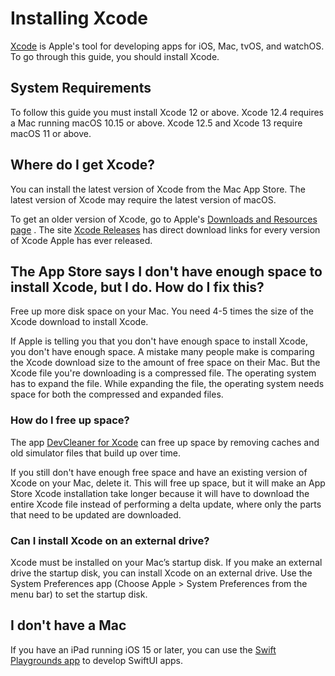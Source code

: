 # Installing Xcode

[Xcode](https://developer.apple.com/xcode/) is Apple's tool for developing apps for iOS, Mac, tvOS, and watchOS. To go through this guide, you should install Xcode.

## System Requirements

To follow this guide you must install Xcode 12 or above. Xcode 12.4 requires a Mac running macOS 10.15 or above. Xcode 12.5 and Xcode 13 require macOS 11 or above.

## Where do I get Xcode?

You can install the latest version of Xcode from the Mac App Store. The latest version of Xcode may require the latest version of macOS.

To get an older version of Xcode, go to Apple's [Downloads and Resources page](https://developer.apple.com/xcode/resources/) . The site [Xcode Releases](https://xcodereleases.com) has direct download links for every version of Xcode Apple has ever released.

## The App Store says I don't have enough space to install Xcode, but I do. How do I fix this?

Free up more disk space on your Mac. You need 4-5 times the size of the Xcode download to install Xcode.

If Apple is telling you that you don't have enough space to install Xcode, you don't have enough space. A mistake many people make is comparing the Xcode download size to the amount of free space on their Mac. But the Xcode file you're downloading is a compressed file. The operating system has to expand the file. While expanding the file, the operating system needs space for both the compressed and expanded files.

### How do I free up space?

The app [DevCleaner for Xcode](http://www.one-minute-games.com/portfolio/dev-cleaner/) can free up space by removing caches and old simulator files that build up over time.

If you still don't have enough free space and have an existing version of Xcode on your Mac, delete it. This will free up space, but it will make an App Store Xcode installation take longer because it will have to download the entire Xcode file instead of performing a delta update, where only the parts that need to be updated are downloaded.

### Can I install Xcode on an external drive?

Xcode must be installed on your Mac’s startup disk. If you make an external drive the startup disk, you can install Xcode on an external drive. Use the System Preferences app (Choose Apple > System Preferences from the menu bar) to set the startup disk.

## I don't have a Mac

If you have an iPad running iOS 15 or later, you can use the [Swift Playgrounds app](https://apps.apple.com/us/app/swift-playgrounds/id908519492) to develop SwiftUI apps.
